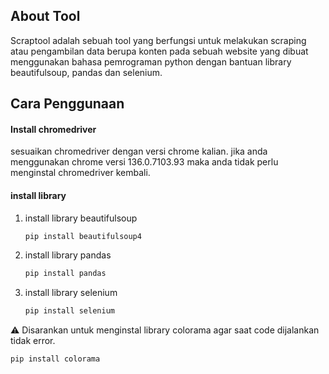 ## About Tool
Scraptool adalah sebuah tool yang berfungsi untuk melakukan scraping atau pengambilan data berupa konten pada sebuah website yang dibuat menggunakan bahasa pemrograman python dengan bantuan library beautifulsoup, pandas dan selenium.

## Cara Penggunaan
#### Install chromedriver
   sesuaikan chromedriver dengan versi chrome kalian.
   jika anda menggunakan chrome versi 136.0.7103.93 maka anda tidak perlu menginstal chromedriver kembali.

#### install library 
   1. install library beautifulsoup
      ```bash
      pip install beautifulsoup4
   2. install library pandas
      ```bash
      pip install pandas
   3. install library selenium
      ```bash
      pip install selenium
⚠ Disarankan untuk menginstal library colorama agar saat code dijalankan tidak error.
   ```bash
   pip install colorama
   
